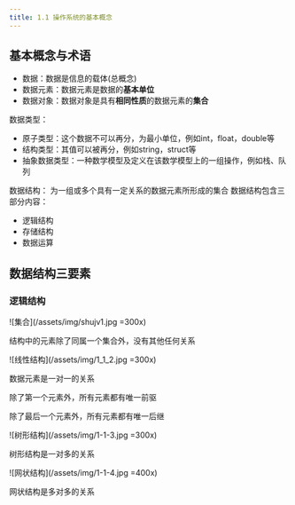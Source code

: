 ```yaml
---
title: 1.1 操作系统的基本概念
---
```

## 基本概念与术语
+ 数据：数据是信息的载体(总概念)
+ 数据元素：数据元素是数据的**基本单位**
+ 数据对象：数据对象是具有**相同性质**的数据元素的**集合**

数据类型：
+ 原子类型：这个数据不可以再分，为最小单位，例如int，float，double等
+ 结构类型：其值可以被再分，例如string，struct等
+ 抽象数据类型：一种数学模型及定义在该数学模型上的一组操作，例如栈、队列

数据结构：
为一组或多个具有一定关系的数据元素所形成的集合
数据结构包含三部分内容：

+ 逻辑结构
+ 存储结构
+ 数据运算

## 数据结构三要素

### 逻辑结构

![集合](/assets/img/shujv1.jpg =300x)

结构中的元素除了同属一个集合外，没有其他任何关系

![线性结构](/assets/img/1_1_2.jpg =300x)

数据元素是一对一的关系

除了第一个元素外，所有元素都有唯一前驱

除了最后一个元素外，所有元素都有唯一后继

![树形结构](/assets/img/1-1-3.jpg =300x)

树形结构是一对多的关系

![网状结构](/assets/img/1-1-4.jpg =400x)

网状结构是多对多的关系
